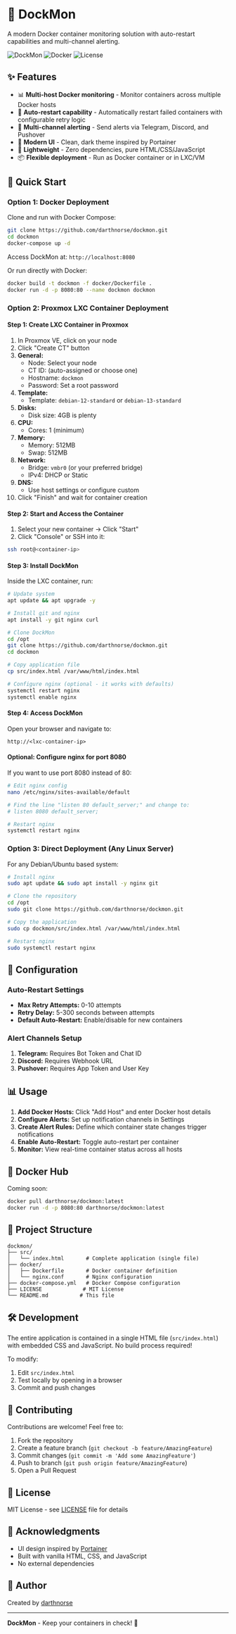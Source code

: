 # 🐳 DockMon

A modern Docker container monitoring solution with auto-restart capabilities and multi-channel alerting.

![DockMon](https://img.shields.io/badge/DockMon-v1.0.0-blue.svg)
![Docker](https://img.shields.io/badge/Docker-Ready-2496ED?logo=docker&logoColor=white)
![License](https://img.shields.io/badge/license-MIT-green.svg)

## ✨ Features

- 📊 **Multi-host Docker monitoring** - Monitor containers across multiple Docker hosts
- 🔄 **Auto-restart capability** - Automatically restart failed containers with configurable retry logic  
- 🔔 **Multi-channel alerting** - Send alerts via Telegram, Discord, and Pushover
- 🎨 **Modern UI** - Clean, dark theme inspired by Portainer
- 🚀 **Lightweight** - Zero dependencies, pure HTML/CSS/JavaScript
- 📦 **Flexible deployment** - Run as Docker container or in LXC/VM

## 🚀 Quick Start

### Option 1: Docker Deployment

Clone and run with Docker Compose:

```bash
git clone https://github.com/darthnorse/dockmon.git
cd dockmon
docker-compose up -d
```

Access DockMon at: `http://localhost:8080`

Or run directly with Docker:

```bash
docker build -t dockmon -f docker/Dockerfile .
docker run -d -p 8080:80 --name dockmon dockmon
```

### Option 2: Proxmox LXC Container Deployment

#### Step 1: Create LXC Container in Proxmox

1. In Proxmox VE, click on your node
2. Click "Create CT" button
3. **General:**
   - Node: Select your node
   - CT ID: (auto-assigned or choose one)
   - Hostname: `dockmon`
   - Password: Set a root password
4. **Template:**
   - Template: `debian-12-standard` or `debian-13-standard`
5. **Disks:**
   - Disk size: 4GB is plenty
6. **CPU:**
   - Cores: 1 (minimum)
7. **Memory:**
   - Memory: 512MB
   - Swap: 512MB
8. **Network:**
   - Bridge: `vmbr0` (or your preferred bridge)
   - IPv4: DHCP or Static
9. **DNS:**
   - Use host settings or configure custom
10. Click "Finish" and wait for container creation

#### Step 2: Start and Access the Container

1. Select your new container → Click "Start"
2. Click "Console" or SSH into it:

```bash
ssh root@<container-ip>
```

#### Step 3: Install DockMon

Inside the LXC container, run:

```bash
# Update system
apt update && apt upgrade -y

# Install git and nginx
apt install -y git nginx curl

# Clone DockMon
cd /opt
git clone https://github.com/darthnorse/dockmon.git
cd dockmon

# Copy application file
cp src/index.html /var/www/html/index.html

# Configure nginx (optional - it works with defaults)
systemctl restart nginx
systemctl enable nginx
```

#### Step 4: Access DockMon

Open your browser and navigate to:

```
http://<lxc-container-ip>
```

#### Optional: Configure nginx for port 8080

If you want to use port 8080 instead of 80:

```bash
# Edit nginx config
nano /etc/nginx/sites-available/default

# Find the line "listen 80 default_server;" and change to:
# listen 8080 default_server;

# Restart nginx
systemctl restart nginx
```

### Option 3: Direct Deployment (Any Linux Server)

For any Debian/Ubuntu based system:

```bash
# Install nginx
sudo apt update && sudo apt install -y nginx git

# Clone the repository
cd /opt
sudo git clone https://github.com/darthnorse/dockmon.git

# Copy the application
sudo cp dockmon/src/index.html /var/www/html/index.html

# Restart nginx
sudo systemctl restart nginx
```

## 🔧 Configuration

### Auto-Restart Settings
- **Max Retry Attempts:** 0-10 attempts
- **Retry Delay:** 5-300 seconds between attempts
- **Default Auto-Restart:** Enable/disable for new containers

### Alert Channels Setup
1. **Telegram:** Requires Bot Token and Chat ID
2. **Discord:** Requires Webhook URL
3. **Pushover:** Requires App Token and User Key

## 📊 Usage

1. **Add Docker Hosts:** Click "Add Host" and enter Docker host details
2. **Configure Alerts:** Set up notification channels in Settings
3. **Create Alert Rules:** Define which container state changes trigger notifications
4. **Enable Auto-Restart:** Toggle auto-restart per container
5. **Monitor:** View real-time container status across all hosts

## 🐳 Docker Hub

Coming soon:

```bash
docker pull darthnorse/dockmon:latest
docker run -d -p 8080:80 darthnorse/dockmon:latest
```

## 📁 Project Structure

```
dockmon/
├── src/
│   └── index.html       # Complete application (single file)
├── docker/
│   ├── Dockerfile       # Docker container definition
│   └── nginx.conf       # Nginx configuration
├── docker-compose.yml   # Docker Compose configuration
├── LICENSE             # MIT License
└── README.md          # This file
```

## 🛠️ Development

The entire application is contained in a single HTML file (`src/index.html`) with embedded CSS and JavaScript. No build process required!

To modify:
1. Edit `src/index.html`
2. Test locally by opening in a browser
3. Commit and push changes

## 🤝 Contributing

Contributions are welcome! Feel free to:
1. Fork the repository
2. Create a feature branch (`git checkout -b feature/AmazingFeature`)
3. Commit changes (`git commit -m 'Add some AmazingFeature'`)
4. Push to branch (`git push origin feature/AmazingFeature`)
5. Open a Pull Request

## 📝 License

MIT License - see [LICENSE](LICENSE) file for details

## 🙏 Acknowledgments

- UI design inspired by [Portainer](https://www.portainer.io/)
- Built with vanilla HTML, CSS, and JavaScript
- No external dependencies

## 👤 Author

Created by [darthnorse](https://github.com/darthnorse)

---

**DockMon** - Keep your containers in check! 🐳